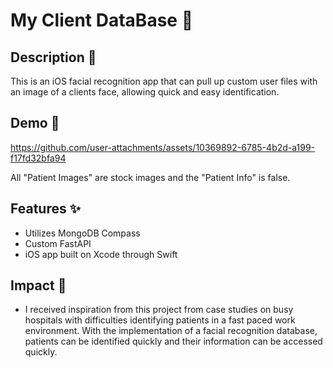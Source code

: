 # My Client DataBase 🚀

## Description 📌
This is an iOS facial recognition app that can pull up custom user files with an image of a clients face, allowing quick and easy identification.

## Demo 📱 
https://github.com/user-attachments/assets/10369892-6785-4b2d-a199-f17fd32bfa94


All "Patient Images" are stock images and the "Patient Info" is false.


## Features ✨
- Utilizes MongoDB Compass
- Custom FastAPI
- iOS app built on Xcode through Swift

## Impact 👀
- I received inspiration from this project from case studies on busy hospitals with difficulties identifying patients in a fast paced work environment. With the implementation of a facial recognition database, patients can be identified quickly and their information can be accessed quickly. 



